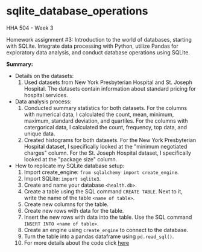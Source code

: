 # sqlite_database_operations
HHA 504 - Week 3 

Homework assignment #3: Introduction to the world of databases, starting with SQLite. Integrate data processing with Python, utilize Pandas for exploratory data analysis, and conduct database operations using SQLite.

**Summary:**
- Details on the datasets:
    1. Used datasets from New York Presbyterian Hospital and St. Joseph Hospital. The datasets contain information about standard pricing for hospital services.
- Data analysis process:
    1. Conducted summary statistics for both datasets. For the columns with numerical data, I calculated the count, mean, minimum, maximum, standard deviation, and quartiles. For the columns with catergorical data, I calculated the count, frequency, top data, and unique data.
    2. Created histograms for both datasets. For the New York Presbyterian Hospital dataset, I specifically looked at the "minimum negotiated charges" column. For the St. Joseph Hospital dataset, I specifically looked at the "package size" column.
- How to replicate my SQLite database setup:
    1. Import create_engine: `from sqlalchemy import create_engine`.
    2. Import SQLite: `import sqlite3`.
    3. Create and name your database `<health.db>`.
    4. Create a table using the SQL command `CREATE TABLE`. Next to it, write the name of the table `<name of table>`.
    5. Create new columns for the table.
    6. Create new rows with data for the table.
    7. Insert the new rows with data into the table. Use the SQL command `INSERT INTO <name of table>`.
    8. Create an engine using `create_engine` to connect to the database.
    9. Turn the table into a pandas dataframe using `pd.read_sql()`.
    10. For more details about the code click [here](https://github.com/Beczheng/sqlite_database_operations/blob/main/HHA_504_HW_3.ipynb)
